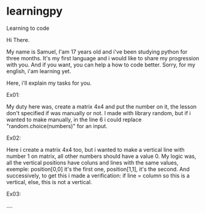 # learningpy
Learning to code

Hi There.

My name is Samuel, I'am 17 years old and i've been studying python for three months. It's my first language and i would like to share my progression with you.
And if you want, you can help a how to code better. Sorry, for my english, i'am learning yet.

Here, i'll explain my tasks for you.


Ex01:

My duty here was, create a matrix 4x4 and put the number on it, the lesson don't specified if was manually or not. I made with library random,
but if i wanted to make manually, in the line 6 i could replace "random.choice(numbers)" for an input.

Ex02:

Here i create a matrix 4x4 too, but i wanted to make a vertical line with number 1 on matrix, all other numbers should have a value 0.
My logic was, all the vertical positions have coluns and lines with the same values, exemple: position[0,0] it's the first one, position[1,1], it's the second.
And successively, to get this i made a verification: if line = column so this is a vertical, else, this is not a vertical. 

Ex03:

....
